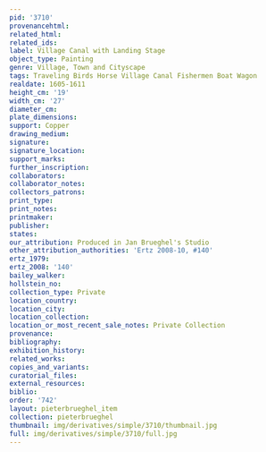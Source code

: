 ```yaml
---
pid: '3710'
provenancehtml:
related_html:
related_ids:
label: Village Canal with Landing Stage
object_type: Painting
genre: Village, Town and Cityscape
tags: Traveling Birds Horse Village Canal Fishermen Boat Wagon
realdate: 1605-1611
height_cm: '19'
width_cm: '27'
diameter_cm:
plate_dimensions:
support: Copper
drawing_medium:
signature:
signature_location:
support_marks:
further_inscription:
collaborators:
collaborator_notes:
collectors_patrons:
print_type:
print_notes:
printmaker:
publisher:
states:
our_attribution: Produced in Jan Brueghel's Studio
other_attribution_authorities: 'Ertz 2008-10, #140'
ertz_1979:
ertz_2008: '140'
bailey_walker:
hollstein_no:
collection_type: Private
location_country:
location_city:
location_collection:
location_or_most_recent_sale_notes: Private Collection
provenance:
bibliography:
exhibition_history:
related_works:
copies_and_variants:
curatorial_files:
external_resources:
biblio:
order: '742'
layout: pieterbrueghel_item
collection: pieterbrueghel
thumbnail: img/derivatives/simple/3710/thumbnail.jpg
full: img/derivatives/simple/3710/full.jpg
---
```

